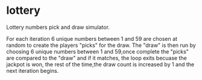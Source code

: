 # lottery
Lottery numbers pick and draw simulator.

For each iteration 6 unique numbers between 1 and 59 are chosen at random to create the players "picks" for the draw. The "draw" is then run by choosing 6 unique numbers between 1 and 59,once complete the "picks" are compared to the "draw" and if it matches, the loop exits becuase the jackpot is won, the rest of the time,the draw count is increased by 1 and the next iteration begins.
